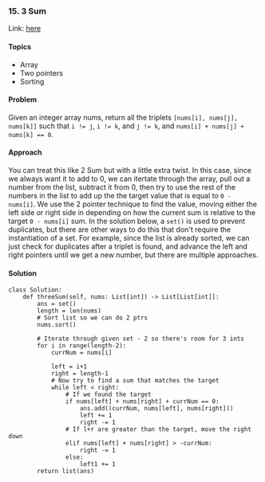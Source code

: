 ### 15. 3 Sum

Link: [here](https://leetcode.com/problems/3sum/description/)

#### Topics
- Array
- Two pointers 
- Sorting

#### Problem
Given an integer array nums, return all the triplets `[nums[i], nums[j], nums[k]]` such that `i != j`, `i != k`, and `j != k`, and `nums[i] + nums[j] + nums[k] == 0`.

#### Approach
You can treat this like 2 Sum but with a little extra twist. In this case, since we always want it to add to 0, we can itertate through the array, pull out a number from the list, subtract it from 0, then try to use the rest of the numbers in the list to add up the the target value that is equal to `0 - nums[i]`. 
We use the 2 pointer technique to find the value, moving either the left side or right side in depending on how the current sum is relative to the target `0 - nums[i]` sum. 
In the solution below, a `set()` is used to prevent duplicates, but there are other ways to do this that don't require the instantiation of a set. For example, since the list is already sorted, we can just check for duplicates after a triplet is found, and advance the left and right pointers until we get a new number, but there are multiple approaches. 

#### Solution
```
class Solution:
    def threeSum(self, nums: List[int]) -> List[List[int]]:
        ans = set()
        length = len(nums)
        # Sort list so we can do 2 ptrs
        nums.sort()

        # Iterate through given set - 2 so there's room for 3 ints
        for i in range(length-2):
            currNum = nums[i]

            left = i+1
            right = length-1
            # Now try to find a sum that matches the target
            while left < right: 
                # If we found the target
                if nums[left] + nums[right] + currNum == 0:
                    ans.add((currNum, nums[left], nums[right]))
                    left += 1
                    right -= 1
                # If l+r are greater than the target, move the right down
                elif nums[left] + nums[right] > -currNum:
                    right -= 1
                else:
                    left1 += 1
        return list(ans)
```

